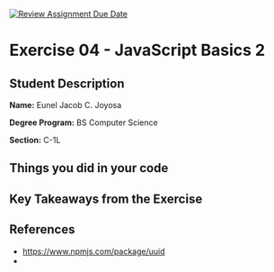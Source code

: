 [![Review Assignment Due Date](https://classroom.github.com/assets/deadline-readme-button-22041afd0340ce965d47ae6ef1cefeee28c7c493a6346c4f15d667ab976d596c.svg)](https://classroom.github.com/a/TP0ZkiLb)

# Exercise 04 - JavaScript Basics 2

## Student Description

**Name:** Eunel Jacob C. Joyosa

**Degree Program:** BS Computer Science

**Section:** C-1L

## Things you did in your code


## Key Takeaways from the Exercise


## References
- https://www.npmjs.com/package/uuid
- 